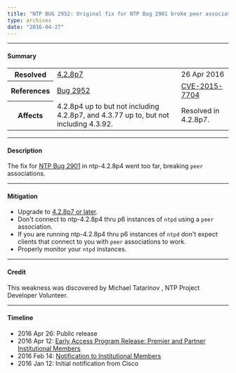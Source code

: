```yaml
---
title: "NTP BUG 2952: Original fix for NTP Bug 2901 broke peer associations"
type: archives
date: "2016-04-27"
---
```


* * *

#### Summary

<table>
  <tbody>
	<tr>
		<th><b>Resolved</b></th>
		<td><a href="/support/securitynotice/4_2_8p7-release-announcement/">4.2.8p7</a></td>
		<td>26 Apr 2016</td>
	</tr>
	<tr>
		<th><b>References</b></th>
		<td><a href="https://bugs.ntp.org/show_bug.cgi?id=2952">Bug 2952</a></td>
		<td><a href="https://nvd.nist.gov/vuln/detail/CVE-2015-7704">CVE-2015-7704</a></td>
	</tr>
	<tr>
		<th><b>Affects</b></th>
		<td>4.2.8p4 up to but not including 4.2.8p7, and 4.3.77 up to, but not including 4.3.92.</td>
		<td>Resolved in 4.2.8p7.</td>
	</tr>	
  </tbody>	
</table>

* * *
    
#### Description 

The fix for [NTP Bug 2901](https://bugs.ntp.org/show_bug.cgi?id=2901) in ntp-4.2.8p4 went too far, breaking `peer` associations.

* * *
    
#### Mitigation

* Upgrade to [4.2.8p7 or later](/downloads/).
* Don't connect to ntp-4.2.8p4 thru p6 instances of `ntpd` using a `peer` association.
* If you are running ntp-4.2.8p4 thru p6 instances of `ntpd` don't expect clients that connect to you with `peer` associations to work.
* Properly monitor your `ntpd` instances. 

* * *

#### Credit

This weakness was discovered by Michael Tatarinov , NTP Project Developer Volunteer.

* * *

#### Timeline

* 2016 Apr 26: Public release
* 2016 Apr 12: [Early Access Program Release: Premier and Partner Institutional Members](https://www.nwtime.org/membership/benefits/)
* 2016 Feb 14: [Notification to Institutional Members](https://www.nwtime.org/membership/benefits/)
* 2016 Jan 12: Initial notification from Cisco